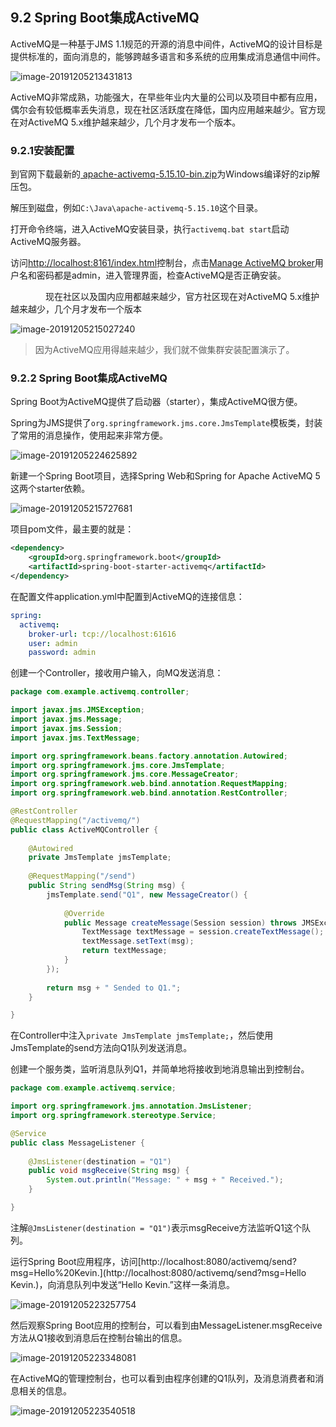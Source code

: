 ## 9.2 Spring Boot集成ActiveMQ

ActiveMQ是一种基于JMS 1.1规范的开源的消息中间件，ActiveMQ的设计目标是提供标准的，面向消息的，能够跨越多语言和多系统的应用集成消息通信中间件。

![image-20191205213431813](images/image-20191205213431813.png)

ActiveMQ非常成熟，功能强大，在早些年业内大量的公司以及项目中都有应用，偶尔会有较低概率丢失消息，现在社区活跃度在降低，国内应用越来越少。官方现在对ActiveMQ 5.x维护越来越少，几个月才发布一个版本。

### 9.2.1安装配置

到官网下载最新的[ apache-activemq-5.15.10-bin.zip](http://www.apache.org/dyn/closer.cgi?filename=/activemq/5.15.10/apache-activemq-5.15.10-bin.zip&action=download)为Windows编译好的zip解压包。

解压到磁盘，例如`C:\Java\apache-activemq-5.15.10`这个目录。

打开命令终端，进入ActiveMQ安装目录，执行`activemq.bat start`启动ActiveMQ服务器。

访问[http://localhost:8161/index.html](http://localhost:8161/index.html)控制台，点击[Manage ActiveMQ broker](http://localhost:8161/admin/)用户名和密码都是admin，进入管理界面，检查ActiveMQ是否正确安装。

　　　　现在社区以及国内应用都越来越少，官方社区现在对ActiveMQ 5.x维护越来越少，几个月才发布一个版本  

![image-20191205215027240](images/image-20191205215027240.png)

> 因为ActiveMQ应用得越来越少，我们就不做集群安装配置演示了。

### 9.2.2 Spring Boot集成ActiveMQ

Spring Boot为ActiveMQ提供了启动器（starter），集成ActiveMQ很方便。

Spring为JMS提供了`org.springframework.jms.core.JmsTemplate`模板类，封装了常用的消息操作，使用起来非常方便。

![image-20191205224625892](images/image-20191205224625892.png)

新建一个Spring Boot项目，选择Spring Web和Spring for Apache ActiveMQ 5这两个starter依赖。

![image-20191205215727681](images/image-20191205215727681.png)

项目pom文件，最主要的就是：

```xml
<dependency>
    <groupId>org.springframework.boot</groupId>
    <artifactId>spring-boot-starter-activemq</artifactId>
</dependency>
```

在配置文件application.yml中配置到ActiveMQ的连接信息：

```yaml
spring:
  activemq:
    broker-url: tcp://localhost:61616
    user: admin
    password: admin
```

创建一个Controller，接收用户输入，向MQ发送消息：

```java
package com.example.activemq.controller;

import javax.jms.JMSException;
import javax.jms.Message;
import javax.jms.Session;
import javax.jms.TextMessage;

import org.springframework.beans.factory.annotation.Autowired;
import org.springframework.jms.core.JmsTemplate;
import org.springframework.jms.core.MessageCreator;
import org.springframework.web.bind.annotation.RequestMapping;
import org.springframework.web.bind.annotation.RestController;

@RestController
@RequestMapping("/activemq/")
public class ActiveMQController {
	
	@Autowired
	private JmsTemplate jmsTemplate;
	
	@RequestMapping("/send")
	public String sendMsg(String msg) {
		jmsTemplate.send("Q1", new MessageCreator() {
			
			@Override
			public Message createMessage(Session session) throws JMSException {
				TextMessage textMessage = session.createTextMessage();
                textMessage.setText(msg);
                return textMessage;
			}
		});
        
		return msg + " Sended to Q1.";
	}

}
```

在Controller中注入`private JmsTemplate jmsTemplate;`，然后使用JmsTemplate的send方法向Q1队列发送消息。

创建一个服务类，监听消息队列Q1，并简单地将接收到地消息输出到控制台。

```java
package com.example.activemq.service;

import org.springframework.jms.annotation.JmsListener;
import org.springframework.stereotype.Service;

@Service
public class MessageListener {
	
	@JmsListener(destination = "Q1")
	public void msgReceive(String msg) {
		System.out.println("Message: " + msg + " Received.");
	}

}
```

注解`@JmsListener(destination = "Q1")`表示msgReceive方法监听Q1这个队列。

运行Spring Boot应用程序，访问[http://localhost:8080/activemq/send?msg=Hello%20Kevin.](http://localhost:8080/activemq/send?msg=Hello Kevin.)，向消息队列中发送“Hello Kevin.”这样一条消息。

![image-20191205223257754](images/image-20191205223257754.png)

然后观察Spring Boot应用的控制台，可以看到由MessageListener.msgReceive方法从Q1接收到消息后在控制台输出的信息。

![image-20191205223348081](images/image-20191205223348081.png)

在ActiveMQ的管理控制台，也可以看到由程序创建的Q1队列，及消息消费者和消息相关的信息。

![image-20191205223540518](images/image-20191205223540518.png)

